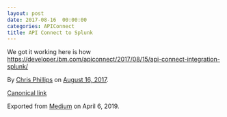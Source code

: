 ```yaml
---
layout: post
date: 2017-08-16  00:00:00
categories: APIConnect
title: API Connect to Splunk
---
```

<!--more-->

We got it working here is how
https://developer.ibm.com/apiconnect/2017/08/15/api-connect-integration-splunk/





By [Chris Phillips](https://medium.com/@cminion) on
[August 16, 2017](https://medium.com/p/f12b5adaea8b).

[Canonical
link](https://medium.com/@cminion/api-connect-to-splunk-f12b5adaea8b)

Exported from [Medium](https://medium.com) on April 6, 2019.
